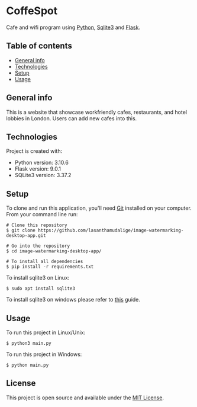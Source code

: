 # CoffeSpot

Cafe and wifi program using [Python](https://www.python.org/), [Sqlite3](https://docs.python.org/3/library/sqlite3.html) and [Flask](https://flask.palletsprojects.com/en/2.2.x/).

## Table of contents
* [General info](#general-info)
* [Technologies](#technologies)
* [Setup](#setup)
* [Usage](#usage)

## General info
This is a website that showcase workfriendly cafes, restaurants, and hotel lobbies in London. Users can add new cafes into this. 

## Technologies
Project is created with:
* Python version: 3.10.6
* Flask version: 9.0.1
* SQLite3 version: 3.37.2
	
## Setup

To clone and run this application, you'll need [Git](https://git-scm.com) installed on your computer.\
From your command line run:

```
# Clone this repository
$ git clone https://github.com/lasanthamudalige/image-watermarking-desktop-app.git

# Go into the repository
$ cd image-watermarking-desktop-app/

# To install all dependencies
$ pip install -r requirements.txt
```

To install sqlite3 on Linux:

```
$ sudo apt install sqlite3
```

To install sqlite3 on windows please refer to [this](https://www.configserverfirewall.com/windows-10/install-sqlite3-on-windows-10/) guide. 

## Usage

To run this project in Linux/Unix:

```
$ python3 main.py
```

To run this project in Windows:

```
$ python main.py
```

## License 
This project is open source and available under the [MIT License](https://github.com/lasanthamudalige/cafe-and-wifi-website/blob/main/license).
